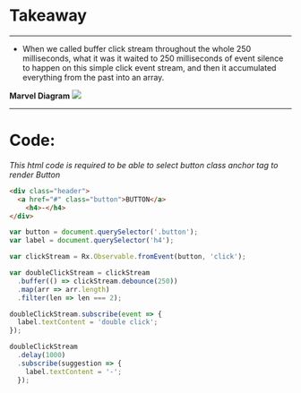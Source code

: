 # Takeaway

---

- When we called buffer click stream throughout the whole 250 milliseconds, what it was it waited to 250 milliseconds of event silence to happen on this simple click event stream, and then it accumulated everything from the past into an array.

**Marvel Diagram** ![](https://camo.githubusercontent.com/995c301de2f566db10748042a5a67cc5d9ac45d9/687474703a2f2f692e696d6775722e636f6d2f484d47574e4f352e706e67)

---

# Code:

_This html code is required to be able to select button class anchor tag to render Button_

```html
<div class="header">
  <a href="#" class="button">BUTTON</a>
    <h4>-</h4>
</div>
```


```javascript
var button = document.querySelector('.button');
var label = document.querySelector('h4');

var clickStream = Rx.Observable.fromEvent(button, 'click');

var doubleClickStream = clickStream
  .buffer(() => clickStream.debounce(250))
  .map(arr => arr.length)
  .filter(len => len === 2);

doubleClickStream.subscribe(event => {
  label.textContent = 'double click';
});

doubleClickStream
  .delay(1000)
  .subscribe(suggestion => {
    label.textContent = '-';
  });
```
